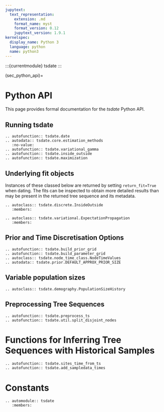 ```yaml
---
jupytext:
  text_representation:
    extension: .md
    format_name: myst
    format_version: 0.12
    jupytext_version: 1.9.1
kernelspec:
  display_name: Python 3
  language: python
  name: python3
---
```


:::{currentmodule} tsdate
:::

(sec_python_api)=

# Python API

This page provides formal documentation for the _tsdate_ Python API.


## Running tsdate

```{eval-rst}
.. autofunction:: tsdate.date
.. autodata:: tsdate.core.estimation_methods
   :no-value:
.. autofunction:: tsdate.variational_gamma
.. autofunction:: tsdate.inside_outside
.. autofunction:: tsdate.maximization
```

## Underlying fit objects

Instances of these classed below are returned by setting `return_fit=True` when
dating. The fits can be inspected to obtain more detailed results than
may be present in the returned tree sequence and its metadata.

```{eval-rst}
.. autoclass:: tsdate.discrete.InsideOutside
   :members:

.. autoclass:: tsdate.variational.ExpectationPropagation
   :members:
```

## Prior and Time Discretisation Options

```{eval-rst}
.. autofunction:: tsdate.build_prior_grid
.. autofunction:: tsdate.build_parameter_grid
.. autoclass:: tsdate.node_time_class.NodeTimeValues
.. autodata:: tsdate.prior.DEFAULT_APPROX_PRIOR_SIZE
```

## Variable population sizes

```{eval-rst}
.. autoclass:: tsdate.demography.PopulationSizeHistory
```

## Preprocessing Tree Sequences

```{eval-rst}
.. autofunction:: tsdate.preprocess_ts
.. autofunction:: tsdate.util.split_disjoint_nodes
```

# Functions for Inferring Tree Sequences with Historical Samples

```{eval-rst}
.. autofunction:: tsdate.sites_time_from_ts
.. autofunction:: tsdate.add_sampledata_times
```

# Constants

```{eval-rst}
.. automodule:: tsdate
   :members:
```
